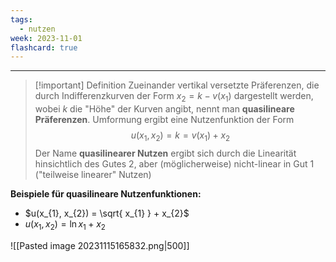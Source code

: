 ```yaml
---
tags:
  - nutzen
week: 2023-11-01
flashcard: true
---
```

***

> [!important] Definition
> Zueinander vertikal versetzte Präferenzen, die durch Indifferenzkurven der Form $x_{2} = k - v(x_{1})$ dargestellt werden, wobei $k$ die "Höhe" der Kurven angibt, nennt man **quasilineare Präferenzen**.
> Umformung ergibt eine Nutzenfunktion der Form
> $$
> u(x_{1}, x_{2}) = k = v(x_{1}) + x_{2}
> $$
> Der Name **quasilinearer Nutzen** ergibt sich durch die Linearität hinsichtlich des Gutes 2, aber (möglicherweise) nicht-linear in Gut 1 ("teilweise linearer" Nutzen)

**Beispiele für quasilineare Nutzenfunktionen:**
- $u(x_{1}, x_{2}) = \sqrt{ x_{1} } + x_{2}$
- $u(x_{1}, x_{2}) = \ln{x_{1}} + x_{2}$

![[Pasted image 20231115165832.png|500]]
